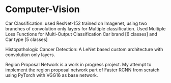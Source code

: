 # Computer-Vision

Car Classification:
   used ResNet-152 trained on Imagenet, using two branches of convolution only layers for Multiple classification. 
   Used Multiple Loss Functions for Multi-Output Classification Car brand [6 classes] and Car type [5 classes]
 
Histopathologic Cancer Detection:
  A LeNet based custom architecture with convolution only layers.

Region Proposal Network is a work in progress project. 
  My attempt to implement the region proposal network part of Faster RCNN from scratch using PyTorch with VGG16 as base network.
